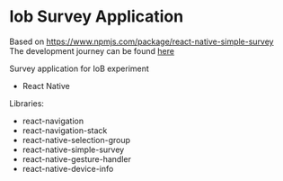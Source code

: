 # Iob Survey Application

Based on https://www.npmjs.com/package/react-native-simple-survey  
The development journey can be found [here](https://flinga.fi/s/FJX64Z4)

Survey application for IoB experiment

- React Native

Libraries:
* react-navigation
* react-navigation-stack
* react-native-selection-group
* react-native-simple-survey
* react-native-gesture-handler
* react-native-device-info
